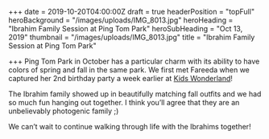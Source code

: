 +++
date = 2019-10-20T04:00:00Z
draft = true
headerPosition = "topFull"
heroBackground = "/images/uploads/IMG_8013.jpg"
heroHeading = "Ibrahim Family Session at Ping Tom Park"
heroSubHeading = "Oct 13, 2019"
thumbnail = "/images/uploads/IMG_8013.jpg"
title = "Ibrahim Family Session at Ping Tom Park"

+++
Ping Tom Park in October has a particular charm with its ability to have colors of spring and fall in the same park. We first met Fareeda when we captured her 2nd birthday party a week earlier at [Kids Wonderland](https://www.kidswonderlandchicago.com/)!

The Ibrahim family showed up in beautifully matching fall outfits and we had so much fun hanging out together. I think you’ll agree that they are an unbelievably photogenic family ;)

We can’t wait to continue walking through life with the Ibrahims together!